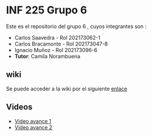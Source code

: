 # INF 225 Grupo 6 
Este es el repositorio del grupo 6 , cuyos integrantes son :
* Carlos Saavedra - Rol 202173062-1
* Carlos Bracamonte - Rol 202173047-8
* Ignacio Muñoz - Rol 202173096-6
* **Tutor**: Camila Norambuena

## wiki
Se puede acceder a la wiki por el siguiente [enlace](https://github.com/CSaavedrad/Hito_2_Grupo_5/wiki)

## Videos
* [Video avance 1](https://www.youtube.com/watch?v=rnXOH7l1FEc)
* [Video avance 2](https://www.youtube.com/watch?v=rj6OdYoBbqU)

